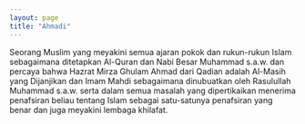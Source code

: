 ```yaml
---
layout: page
title: "Ahmadi"
---
```


Seorang Muslim yang meyakini semua ajaran pokok dan rukun-rukun Islam sebagaimana ditetapkan Al-Quran dan Nabi Besar Muhammad s.a.w. dan percaya bahwa Hazrat Mirza Ghulam Ahmad dari Qadian adalah Al-Masih yang Dijanjikan dan Imam Mahdi sebagaimana dinubuatkan oleh Rasulullah Muhammad s.a.w. serta dalam semua masalah yang dipertikaikan menerima penafsiran beliau tentang Islam sebagai satu-satunya penafsiran yang benar dan juga meyakini lembaga khilafat.